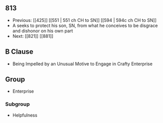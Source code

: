 ## 813
- Previous: [[425]] [[551 | 551 ch CH to SN]] [[594 | 594c ch CH to SN]] 
- A seeks to protect his son, SN, from what he conceives to be disgrace and dishonor on his own part
- Next: [[821]] [[881]] 

## B Clause
- Being Impelled by an Unusual Motive to Engage in Crafty Enterprise

## Group
- Enterprise

### Subgroup
- Helpfulness

